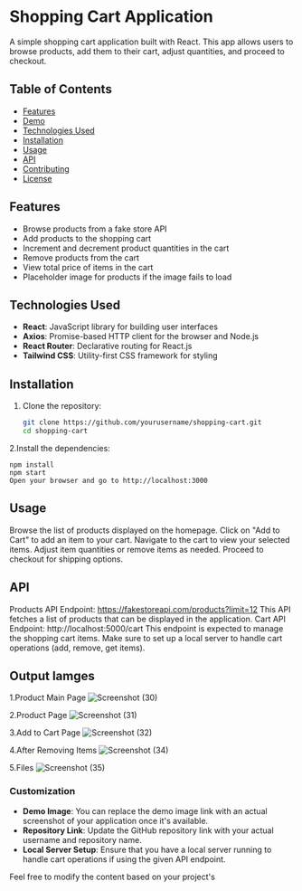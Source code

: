 # Shopping Cart Application

A simple shopping cart application built with React. This app allows users to browse products, add them to their cart, adjust quantities, and proceed to checkout.

## Table of Contents

- [Features](#features)
- [Demo](#demo)
- [Technologies Used](#technologies-used)
- [Installation](#installation)
- [Usage](#usage)
- [API](#api)
- [Contributing](#contributing)
- [License](#license)

## Features

- Browse products from a fake store API
- Add products to the shopping cart
- Increment and decrement product quantities in the cart
- Remove products from the cart
- View total price of items in the cart
- Placeholder image for products if the image fails to load

## Technologies Used

- **React**: JavaScript library for building user interfaces
- **Axios**: Promise-based HTTP client for the browser and Node.js
- **React Router**: Declarative routing for React.js
- **Tailwind CSS**: Utility-first CSS framework for styling

## Installation

1. Clone the repository:

   ```bash
   git clone https://github.com/yourusername/shopping-cart.git
   cd shopping-cart

2.Install the dependencies:

    npm install
    npm start
    Open your browser and go to http://localhost:3000

## Usage
Browse the list of products displayed on the homepage.
Click on "Add to Cart" to add an item to your cart.
Navigate to the cart to view your selected items.
Adjust item quantities or remove items as needed.
Proceed to checkout for shipping options.
##  API
Products API
Endpoint: https://fakestoreapi.com/products?limit=12
This API fetches a list of products that can be displayed in the application.
Cart API
Endpoint: http://localhost:5000/cart
This endpoint is expected to manage the shopping cart items. Make sure to set up a local server to handle cart operations (add, remove, get items).

## Output Iamges 

1.Product Main Page
![Screenshot (30)](https://github.com/user-attachments/assets/4c63774e-3b21-408b-9d10-4b0c2a885108)

2.Product Page
![Screenshot (31)](https://github.com/user-attachments/assets/ee17c3f8-e21e-4073-a9dd-b4635fc53210)

3.Add to Cart Page
![Screenshot (32)](https://github.com/user-attachments/assets/4943a011-3a79-4411-953d-0e59246f1828)

4.After Removing Items
![Screenshot (34)](https://github.com/user-attachments/assets/8da59294-179f-40b1-8576-824479629ea0)

5.Files
![Screenshot (35)](https://github.com/user-attachments/assets/77493e32-434e-43c4-902f-651cdf644c8f)






### Customization

- **Demo Image**: You can replace the demo image link with an actual screenshot of your application once it's available.
- **Repository Link**: Update the GitHub repository link with your actual username and repository name.
- **Local Server Setup**: Ensure that you have a local server running to handle cart operations if using the given API endpoint.

Feel free to modify the content based on your project's
    
